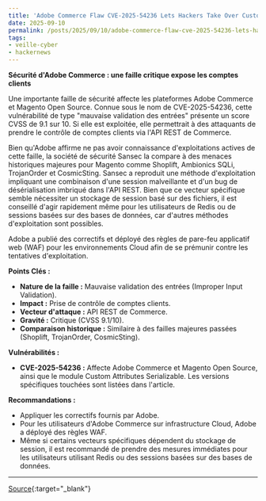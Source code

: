 ```yaml
---
title: 'Adobe Commerce Flaw CVE-2025-54236 Lets Hackers Take Over Customer Accounts'
date: 2025-09-10
permalink: /posts/2025/09/10/adobe-commerce-flaw-cve-2025-54236-lets-hackers-take-over-customer-accounts/
tags:
- veille-cyber
- hackernews
---
```

**Sécurité d'Adobe Commerce : une faille critique expose les comptes clients**

Une importante faille de sécurité affecte les plateformes Adobe Commerce et Magento Open Source. Connue sous le nom de CVE-2025-54236, cette vulnérabilité de type "mauvaise validation des entrées" présente un score CVSS de 9.1 sur 10. Si elle est exploitée, elle permettrait à des attaquants de prendre le contrôle de comptes clients via l'API REST de Commerce.

Bien qu'Adobe affirme ne pas avoir connaissance d'exploitations actives de cette faille, la société de sécurité Sansec la compare à des menaces historiques majeures pour Magento comme Shoplift, Ambionics SQLi, TrojanOrder et CosmicSting. Sansec a reproduit une méthode d'exploitation impliquant une combinaison d'une session malveillante et d'un bug de désérialisation imbriqué dans l'API REST. Bien que ce vecteur spécifique semble nécessiter un stockage de session basé sur des fichiers, il est conseillé d'agir rapidement même pour les utilisateurs de Redis ou de sessions basées sur des bases de données, car d'autres méthodes d'exploitation sont possibles.

Adobe a publié des correctifs et déployé des règles de pare-feu applicatif web (WAF) pour les environnements Cloud afin de se prémunir contre les tentatives d'exploitation.

**Points Clés :**

*   **Nature de la faille :** Mauvaise validation des entrées (Improper Input Validation).
*   **Impact :** Prise de contrôle de comptes clients.
*   **Vecteur d'attaque :** API REST de Commerce.
*   **Gravité :** Critique (CVSS 9.1/10).
*   **Comparaison historique :** Similaire à des failles majeures passées (Shoplift, TrojanOrder, CosmicSting).

**Vulnérabilités :**

*   **CVE-2025-54236 :** Affecte Adobe Commerce et Magento Open Source, ainsi que le module Custom Attributes Serializable. Les versions spécifiques touchées sont listées dans l'article.

**Recommandations :**

*   Appliquer les correctifs fournis par Adobe.
*   Pour les utilisateurs d'Adobe Commerce sur infrastructure Cloud, Adobe a déployé des règles WAF.
*   Même si certains vecteurs spécifiques dépendent du stockage de session, il est recommandé de prendre des mesures immédiates pour les utilisateurs utilisant Redis ou des sessions basées sur des bases de données.

---
[Source](https://thehackernews.com/2025/09/adobe-commerce-flaw-cve-2025-54236-lets.html){:target="_blank"}
